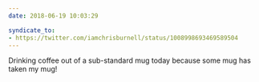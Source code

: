```yaml
---
date: 2018-06-19 10:03:29

syndicate_to:
- https://twitter.com/iamchrisburnell/status/1008998693469589504
---
```


Drinking coffee out of a sub-standard mug today because some mug has taken my mug!

